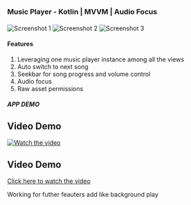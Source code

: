 ### Music Player - Kotlin | MVVM | Audio Focus 


#### 

 


![Screenshot 1](https://github.com/user-attachments/assets/23db667b-f437-4bdc-9c6b-2988b420a82c)
![Screenshot 2](https://github.com/user-attachments/assets/d284de03-d4ea-4c26-b2af-e06d565e02d5)
![Screenshot 3](https://github.com/user-attachments/assets/dd45a72d-cdea-46ba-bf28-66064be637f5)






#### Features 

1. Leveraging one music player instance among all the views
2. Auto switch to next song 
3. Seekbar for song progress and volume control
4. Audio focus
5. Raw asset permissions


##### APP DEMO


## Video Demo

[![Watch the video](https://img.youtube.com/vi/YOUTUBE_VIDEO_ID/maxresdefault.jpg)](https://drive.google.com/uc?export=view&id=17YMxfpVqj9EjFFUJWG6mWatAB1RAYZVJ)




## Video Demo

[Click here to watch the video](https://drive.google.com/file/d/17YMxfpVqj9EjFFUJWG6mWatAB1RAYZVJ/view?usp=sharing)


Working for futher feauters add like background play 
